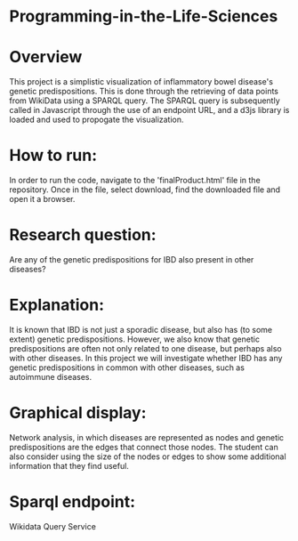 # Programming-in-the-Life-Sciences
# Overview 
This project is a simplistic visualization of inflammatory bowel disease's genetic predispositions. This is done through the retrieving of data points from WikiData using a SPARQL query. The SPARQL query is subsequently called in Javascript through the use of an endpoint URL, and a d3js library is loaded and used to propogate the visualization. 

# How to run:
In order to run the code, navigate to the 'finalProduct.html' file in the repository. Once in the file, select download, find the downloaded file and open it a browser.

# Research question: 
Are any of the genetic predispositions for IBD also present in other diseases? 

# Explanation:
It is known that IBD is not just a sporadic disease, but also has (to some extent) genetic predispositions. However, we also know that genetic predispositions are often not only related to one disease, but perhaps also with other diseases. In this project we will investigate whether IBD has any genetic predispositions in common with other diseases, such as autoimmune diseases. 

# Graphical display: 
Network analysis, in which diseases are represented as nodes and genetic predispositions are the edges that connect those nodes. The student can also consider using the size of the nodes or edges to show some additional information that they find useful. 

# Sparql endpoint:
Wikidata Query Service

